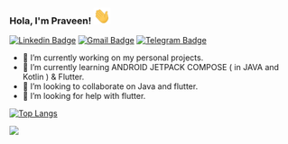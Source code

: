 ### Hola, I'm Praveen! <img src="https://raw.githubusercontent.com/ABSphreak/ABSphreak/master/gifs/Hi.gif" width="30px">

[![Linkedin Badge](https://img.shields.io/badge/-Praveen_Kumar-blue?style=flat-square&logo=Linkedin&logoColor=white&link=https://www.linkedin.com/in/praveen-kumar-a216391b9/)](https://www.linkedin.com/in/praveen-kumar-a216391b9/)
[![Gmail Badge](https://img.shields.io/badge/-praveenkumar.programmer@gmail.com-c14438?style=flat-square&logo=Gmail&logoColor=white&link=mailto:praveenkumar.programmer@gmail.com)](mailto:praveenkumar.programmer@gmail.com)
[![Telegram Badge](https://img.shields.io/badge/-Praveen_Kumar-grey?style=flat-square&logo=Telegram&logoColor=white&link=https://t.me/Harishwarrior)](https://t.me/praveenkumarkpk)


- 🔭 I’m currently working on my personal projects.
- 🌱 I’m currently learning ANDROID JETPACK COMPOSE ( in JAVA and Kotlin ) & Flutter.
- 👯 I’m looking to collaborate on Java and flutter.
- 🤔 I’m looking for help with flutter.

[![Top Langs](https://github-readme-stats.vercel.app/api/top-langs/?username=praveenkumar-programmer&theme=vue-dark&layout=compact)](https://github.com/anuraghazra/github-readme-stats)

<img src="https://github-readme-stats.vercel.app/api?username=praveenkumar-programmer&theme=vue-dark&show_icons=true">
